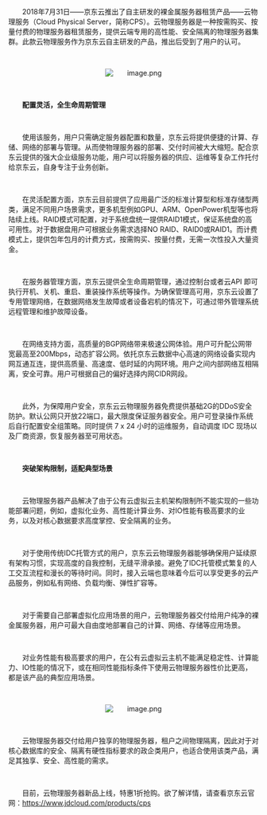 <p style="text-indent: 2em;"><span style="text-indent: 2em;">2018</span><span style="text-indent: 2em;">年7月31日——</span><span style="text-indent: 2em;">京东云推出了自主研发的裸金属服务器租赁产品——云物理服务（Cloud Physical Server，简称CPS）。云物理服务器是一种按需购买、按量付费的物理服务器租赁服务，提供云端专用的高性能、安全隔离的物理服务器集群。此款云物理服务作为京东云自主研发的产品，推出后受到了用户的认可。</span></p><p style="text-indent: 2em;"><span style="text-indent: 2em;"><br/></span></p><p style="text-indent: 0em; text-align: center;"><span style="text-indent: 2em;"><img src="//img1.jcloudcs.com/cms/d0bc1a1f-7df9-4d96-b869-feac05741b6320180803113045.png" title="" alt="image.png"/></span></p><p style="text-indent: 0em;"><span style="text-indent: 2em;"><br/></span></p><p style="text-indent: 2em;"><strong>配置灵活，全生命周期管理</strong></p><p style="text-indent: 2em;"><strong><br/></strong></p><p style="text-indent: 2em;"><span style="text-indent: 2em;">使用该服务，用户只需确定服务器配置和数量，京东云将提供便捷的计算、存储、网络的部署与管理。从而使物理服务器的部署、交付时间被大大缩短。配合京东云提供的强大企业级服务功能，用户可以将服务器的供应、运维等复杂工作托付给京东云，自身专注于业务创新。</span></p><p style="text-indent: 2em;"><span style="text-indent: 2em;"><br/></span></p><p style="text-indent: 2em;"><span style="text-indent: 2em;">在灵活配置方面，京东云目前提供了应用最广泛的标准计算型和标准存储型两类，满足不同用户场景需求，更多机型例如GPU、ARM、OpenPower机型等也将陆续上线。RAID模式可配置，对于系统盘统一提供RAID1模式，保证系统盘的高可用性。对于数据盘用户可根据业务需求选择NO RAID、RAID0或RAID1。而计费模式上，提供包年包月的计费方式，按需购买、按量付费，无需一次性投入大量资金。</span></p><p style="text-indent: 2em;"><span style="text-indent: 2em;"><br/></span></p><p style="text-indent: 2em;"><span style="text-indent: 2em;">在服务器管理方面，京东云提供全生命周期管理，通过控制台或者云API 即可执行开机、关机、重启、重装操作系统等操作。为确保管理高可用，京东云设置了专用管理网络，在数据网络发生故障或者设备宕机的情况下，可通过带外管理系统远程管理和维护故障设备。</span></p><p style="text-indent: 2em;"><span style="text-indent: 2em;"><br/></span></p><p style="text-indent: 2em;"><span style="text-indent: 2em;">在网络支持方面，高质量的BGP网络带来极速公网体验。用户可升配公网带宽最高至200Mbps，动态扩容公网。依托京东云数据中心高速的网络设备实现内网互通互连，提供高质量、高速度、低时延的内网环境。用户之间内部网络互相隔离，安全可靠。用户可根据自己的偏好选择内网CIDR网段。</span></p><p style="text-indent: 2em;"><span style="text-indent: 2em;"><br/></span></p><p style="text-indent: 2em;"><span style="text-indent: 2em;">此外，为保障用户安全，京东云云物理服务器免费提供基础2G的DDoS安全防护。默认公网只开放22端口，最大限度保证服务器安全。用户可登录操作系统后自行配置安全组策略。同时提供 7 x 24 小时的运维服务，自动调度 IDC 现场以及厂商资源，恢复服务器至可用状态。</span></p><p style="text-indent: 2em;"><span style="text-indent: 2em;"><br/></span></p><p style="text-indent: 2em;"><strong>突破架构限制，适配典型场景</strong></p><p style="text-indent: 2em;"><strong><br/></strong></p><p style="text-indent: 2em;">云物理服务器产品解决了由于公有云虚拟云主机架构限制所不能实现的一些功能部署问题，例如，虚拟化业务、高性能计算业务、对IO性能有极高要求的业务，以及对核心数据要求高度掌控、安全隔离的业务。</p><p style="text-indent: 2em;"><br/></p><p style="text-indent: 2em;"><span style="text-indent: 2em;">对于使用传统IDC托管方式的用户，京东云云物理服务器能够确保用户延续原有架构习惯，实现高度的自我控制，无缝平滑承接。避免了IDC托管模式繁复的人工交互流程和漫长的等待时间。同时，接入云端也意味着今后可以享受更多的云产品服务，例如私有网络、负载均衡、弹性扩容等。</span></p><p style="text-indent: 2em;"><span style="text-indent: 2em;"><br/></span></p><p style="text-indent: 2em;"><span style="text-indent: 2em;">对于需要自己部署虚拟化应用场景的用户，云物理服务器交付给用户纯净的裸金属服务器，用户可最大自由度地部署自己的计算、网络、存储等应用场景。</span></p><p style="text-indent: 2em;"><span style="text-indent: 2em;"><br/></span></p><p style="text-indent: 2em;"><span style="text-indent: 2em;">对业务性能有极高要求的用户，在公有云虚拟云主机不能满足稳定性、计算能力、IO性能的情况下，或在相同性能指标条件下使用云物理服务器性价比更高，都是该产品的典型应用场景。</span></p><p style="text-indent: 2em;"><span style="text-indent: 2em;"><br/></span></p><p style="text-indent: 0em; text-align: center;"><span style="text-indent: 2em;"><img src="//img1.jcloudcs.com/cms/1085cd34-416e-44c7-ba01-57939d2da15d20180803113401.png" title="" alt="image.png"/></span></p><p style="text-indent: 0em;"><span style="text-indent: 2em;"><br/></span></p><p style="text-indent: 2em;"><span style="text-indent: 2em;">云物理服务器交付给用户独享的物理服务器，租户之间物理隔离，因此对于对核心数据库的安全、隔离有硬性指标要求的政企类用户，也适合使用该类产品，满足其独享、安全、高性能的需求。</span></p><p><br/></p><p style="text-indent: 2em;"><span style="text-indent: 2em;">目前，云物理服务器新品上线，特惠1折抢购。欲了解详情，请查看京东云官网：</span><a href="https://www.jdcloud.com/products/cps" style="text-indent: 2em;">https://www.jdcloud.com/products/cps</a></p>